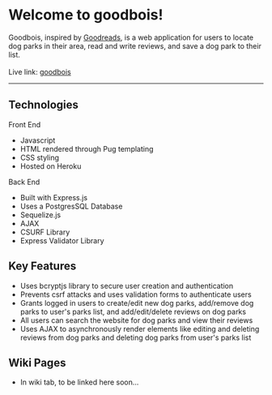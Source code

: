 # Welcome to goodbois!
Goodbois, inspired by <a href="https://www.goodreads.com/" target="_blank">Goodreads</a>, is a web application for users to locate dog parks in their area, read and write reviews, and save a dog park to their list.
<br>
<br>
Live link: <a href="https://aa-goodbois.herokuapp.com/" target="_blank">goodbois</a>
<hr>

## Technologies
Front End
- Javascript
- HTML rendered through Pug templating
- CSS styling
- Hosted on Heroku

Back End
- Built with Express.js
- Uses a PostgresSQL Database
- Sequelize.js
- AJAX
- CSURF Library
- Express Validator Library

## Key Features
- Uses bcryptjs library to secure user creation and authentication 
- Prevents csrf attacks and uses validation forms to authenticate users
- Grants logged in users to create/edit new dog parks, add/remove dog parks to user's parks list, and add/edit/delete reviews on dog parks
- All users can search the website for dog parks and view their reviews
- Uses AJAX to asynchronously render elements like editing and deleting reviews from dog parks and deleting dog parks from user's parks list

## Wiki Pages
- In wiki tab, to be linked here soon...



  
